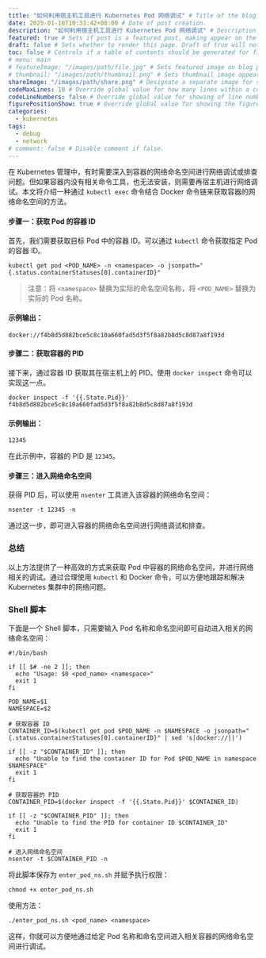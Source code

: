 ```yaml
---
title: "如何利用宿主机工具进行 Kubernetes Pod 网络调试" # Title of the blog post.
date: 2025-01-16T10:33:42+08:00 # Date of post creation.
description: "如何利用宿主机工具进行 Kubernetes Pod 网络调试" # Description used for search engine.
featured: true # Sets if post is a featured post, making appear on the home page side bar.
draft: false # Sets whether to render this page. Draft of true will not be rendered.
toc: false # Controls if a table of contents should be generated for first-level links automatically.
# menu: main
# featureImage: "/images/path/file.jpg" # Sets featured image on blog post.
# thumbnail: "/images/path/thumbnail.png" # Sets thumbnail image appearing inside card on homepage.
shareImage: "/images/path/share.png" # Designate a separate image for social media sharing.
codeMaxLines: 10 # Override global value for how many lines within a code block before auto-collapsing.
codeLineNumbers: false # Override global value for showing of line numbers within code block.
figurePositionShow: true # Override global value for showing the figure label.
categories:
  - kubernetes
tags:
  - debug
  - network
# comment: false # Disable comment if false.
---
```


在 Kubernetes 管理中，有时需要深入到容器的网络命名空间进行网络调试或排查问题。但如果容器内没有相关命令工具，也无法安装，则需要再宿主机进行网络调试。本文将介绍一种通过 `kubectl exec` 命令结合 Docker 命令链来获取容器的网络命名空间的方法。

#### 步骤一：获取 Pod 的容器 ID

首先，我们需要获取目标 Pod 中的容器 ID。可以通过 `kubectl` 命令获取指定 Pod 的容器 ID。

```shell
kubectl get pod <POD_NAME> -n <namespace> -o jsonpath="{.status.containerStatuses[0].containerID}"

```
> 注意：将 `<namespace>` 替换为实际的命名空间名称，将 `<POD_NAME>` 替换为实际的 Pod 名称。

#### 示例输出：
```shell
docker://f4b8d5d882bce5c8c10a660fad5d3f5f8a82b8d5c8d87a8f193d
```

#### 步骤二：获取容器的 PID

接下来，通过容器 ID 获取其在宿主机上的 PID。使用 `docker inspect` 命令可以实现这一点。

```shell
docker inspect -f '{{.State.Pid}}' f4b8d5d882bce5c8c10a660fad5d3f5f8a82b8d5c8d87a8f193d
```

#### 示例输出：

```shell
12345
```
在此示例中，容器的 PID 是 `12345`。
#### 步骤三：进入网络命名空间

获得 PID 后，可以使用 `nsenter` 工具进入该容器的网络命名空间：

```shell
nsenter -t 12345 -n
```

通过这一步，即可进入容器的网络命名空间进行网络调试和排查。

### 总结

以上方法提供了一种高效的方式来获取 Pod 中容器的网络命名空间，并进行网络相关的调试。通过合理使用 `kubectl` 和 Docker 命令，可以方便地跟踪和解决 Kubernetes 集群中的网络问题。

### Shell 脚本

下面是一个 Shell 脚本，只需要输入 Pod 名称和命名空间即可自动进入相关的网络命名空间：
```shell
#!/bin/bash

if [[ $# -ne 2 ]]; then
  echo "Usage: $0 <pod_name> <namespace>"
  exit 1
fi

POD_NAME=$1
NAMESPACE=$2

# 获取容器 ID
CONTAINER_ID=$(kubectl get pod $POD_NAME -n $NAMESPACE -o jsonpath="{.status.containerStatuses[0].containerID}" | sed 's|docker://||')

if [[ -z "$CONTAINER_ID" ]]; then
  echo "Unable to find the container ID for Pod $POD_NAME in namespace $NAMESPACE"
  exit 1
fi

# 获取容器的 PID
CONTAINER_PID=$(docker inspect -f '{{.State.Pid}}' $CONTAINER_ID)

if [[ -z "$CONTAINER_PID" ]]; then
  echo "Unable to find the PID for container ID $CONTAINER_ID"
  exit 1
fi

# 进入网络命名空间
nsenter -t $CONTAINER_PID -n

```

将此脚本保存为 `enter_pod_ns.sh` 并赋予执行权限：
```shell
chmod +x enter_pod_ns.sh
```

使用方法：

```shell
./enter_pod_ns.sh <pod_name> <namespace>
```

这样，你就可以方便地通过给定 Pod 名称和命名空间进入相关容器的网络命名空间进行调试。